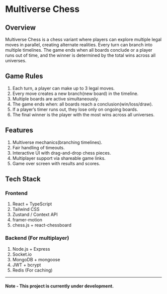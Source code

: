 # Multiverse Chess

## Overview

Multiverse Chess is a chess variant where players can explore multiple legal moves in parallel, creating alternate realities. Every turn can branch into multiple timelines. The game ends when all boards conclude or a player runs out of time, and the winner is determined by the total wins across all universes.

## Game Rules

1. Each turn, a player can make up to 3 legal moves.
2. Every move creates a new branch(new board) in the timeline.
3. Multiple boards are active simultaneously.
4. The game ends when: all boards reach a conclusion(win/loss/draw).
5. If a player’s timer runs out, they lose only on ongoing boards.
6. The final winner is the player with the most wins across all universes.

## Features

1. Multiverse mechanics(branching timelines).
2. Fair handling of timeouts.
3. Interactive UI with drag-and-drop chess pieces.
4. Multiplayer support via shareable game links.
5. Game over screen with results and scores.

## Tech Stack

### Frontend

1. React + TypeScript
2. Tailwind CSS
3. Zustand / Context API
4. framer-motion
5. chess.js + react-chessboard

### Backend (For multiplayer)

1. Node.js + Express
2. Socket.io
3. MongoDB + mongoose
4. JWT + bcrypt
5. Redis (For caching)

---

#### Note - This project is currently under development.
